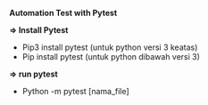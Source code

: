 **Automation Test with Pytest**

**=> Install Pytest**
- Pip3 install pytest (untuk python versi 3 keatas)
- Pip install pytest (untuk python dibawah versi 3)

**=> run pytest**
- Python -m pytest [nama_file]
